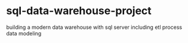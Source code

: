 # sql-data-warehouse-project
building a modern data warehouse with sql server including etl process data modeling
